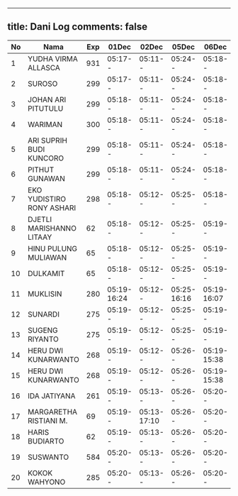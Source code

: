 
---
title: Dani Log
comments: false
---

| No | Nama | Exp | 01Dec | 02Dec | 05Dec | 06Dec | 07Dec |
|-----|-----|-----|-----|-----|-----|-----|-----|
| 1 | YUDHA VIRMA ALLASCA | 931 | 05:17-- | 05:11-- | 05:24-- | 05:18-- | --- |
| 2 | SUROSO | 299 | 05:17-- | 05:11-- | 05:24-- | 05:18-- | --- |
| 3 | JOHAN ARI PITUTULU | 299 | 05:18-- | 05:11-- | 05:24-- | 05:18-- | --- |
| 4 | WARIMAN | 300 | 05:18-- | 05:11-- | 05:24-- | 05:18-- | --- |
| 5 | ARI SUPRIH BUDI KUNCORO | 299 | 05:18-- | 05:11-- | 05:24-- | 05:18-- | --- |
| 6 | PITHUT GUNAWAN | 299 | 05:18-- | 05:11-- | 05:24-- | 05:18-- | --- |
| 7 | EKO YUDISTIRO RONY ASHARI | 298 | 05:18-- | 05:12-- | 05:25-- | 05:18-- | --- |
| 8 | DJETLI MARISHANNO LITAAY | 62 | 05:18-- | 05:12-- | 05:25-- | 05:19-- | --- |
| 9 | HINU PULUNG MULIAWAN | 65 | 05:18-- | 05:12-- | 05:25-- | 05:19-- | --- |
| 10 | DULKAMIT | 65 | 05:18-- | 05:12-- | 05:25-- | 05:19-- | --- |
| 11 | MUKLISIN | 280 | 05:19-16:24 | 05:12-- | 05:25-16:16 | 05:19-16:07 | --- |
| 12 | SUNARDI | 275 | 05:19-- | 05:12-- | 05:25-- | 05:19-- | --- |
| 13 | SUGENG RIYANTO | 275 | 05:19-- | 05:12-- | 05:25-- | 05:19-- | --- |
| 14 | HERU DWI KUNARWANTO | 268 | 05:19-- | 05:12-- | 05:26-- | 05:19-15:38 | --- |
| 15 | HERU DWI KUNARWANTO | 268 | 05:19-- | 05:12-- | 05:26-- | 05:19-15:38 | --- |
| 16 | IDA JATIYANA | 261 | 05:19-- | 05:13-- | 05:26-- | 05:20-- | --- |
| 17 | MARGARETHA RISTIANI M. | 69 | 05:19-- | 05:13-17:10 | 05:26-- | 05:20-- | --- |
| 18 | HARIS BUDIARTO | 62 | 05:19-- | 05:13-- | 05:26-- | 05:20-- | --- |
| 19 | SUSWANTO | 584 | 05:20-- | 05:13-- | 05:26-- | 05:20-- | --- |
| 20 | KOKOK WAHYONO | 285 | 05:20-- | 05:13-- | 05:26-- | 05:20-- | --- |
